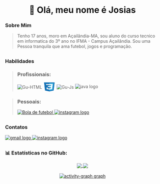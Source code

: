 <h1 align="center">👋 Olá, meu nome é Josias</h1>

### Sobre Mim
> Tenho 17 anos, moro em Açailândia-MA, sou aluno do curso tecnico em informatica do 3º ano no
> IFMA - Campus Açailândia. Sou uma Pessoa tranquila que ama futebol, jogos e programação.
##
### Habilidades
> ### Profissionais:
>    <img align="center" alt="Gu-HTML" height="30" width="40" src="https://cdn.jsdelivr.net/gh/devicons/devicon/icons/html5/html5-original.svg">
>    <img align="center" alt="Gu-CSS" height="30" width="40" src="https://raw.githubusercontent.com/devicons/devicon/master/icons/css3/css3-original.svg">
>    <img align="center" alt="Gu-Js" height="30" width="40" src="https://cdn.jsdelivr.net/gh/devicons/devicon/icons/javascript/javascript-original.svg">
>    <img src="https://cdn.jsdelivr.net/gh/devicons/devicon/icons/java/java-original.svg" height="40" alt="java logo"  />
  
> ### Pessoais:
>  <a href="https://mail.google.com/mail/u/0/#inbox" target="_blank">
>   <img src="[https://raw.githubusercontent.com/maurodesouza/profile-readme-generator/master/src/assets/icons/social/gmail/default.svg](https://www.flaticon.com/br/icone-gratis/variante-de-bola-de-futebol_33736)" width="52" height="40" alt="Bola de futebol"  />
>  </a>
>  <a href="https://www.instagram.com/josias.r.r.s/profilecard/?igsh=NWszcng5cWptYjNz" target="_blank">
>    <img src="https://raw.githubusercontent.com/maurodesouza/profile-readme-generator/master/src/assets/icons/social/instagram/default.svg" width="52" height="40" alt="instagram logo"  />
>  </a>

###

##

### Contatos
<div align="left">
  <a href="https://mail.google.com/mail/u/0/#inbox" target="_blank">
    <img src="https://raw.githubusercontent.com/maurodesouza/profile-readme-generator/master/src/assets/icons/social/gmail/default.svg" width="52" height="40" alt="gmail logo"  />
  </a>
  <a href="https://www.instagram.com/josias.r.r.s/profilecard/?igsh=NWszcng5cWptYjNz" target="_blank">
    <img src="https://raw.githubusercontent.com/maurodesouza/profile-readme-generator/master/src/assets/icons/social/instagram/default.svg" width="52" height="40" alt="instagram logo"  />
  </a>
</div>

##
### 📊 Estatísticas no GitHub:
<div align="center">
  <a href="https://github.com/JosiasRS">
  <img align="center" height="180em" src="https://github-readme-stats.vercel.app/api?username=JosiasRS&show_icons=true&theme=tokyonight&include_all_commits=true&count_private=true"/>
  <img align="center" height="180em" src="https://github-readme-stats.vercel.app/api/top-langs/?username=JosiasRS&layout=compact&langs_count=7&theme=tokyonight"/>
</div>
    <br>
<div align="center">
  <img src="https://github-readme-activity-graph.vercel.app/graph?username=JosiasRS&radius=16&theme=react&area=true&order=5" height="300" alt="activity-graph graph"  />
</div>

###
